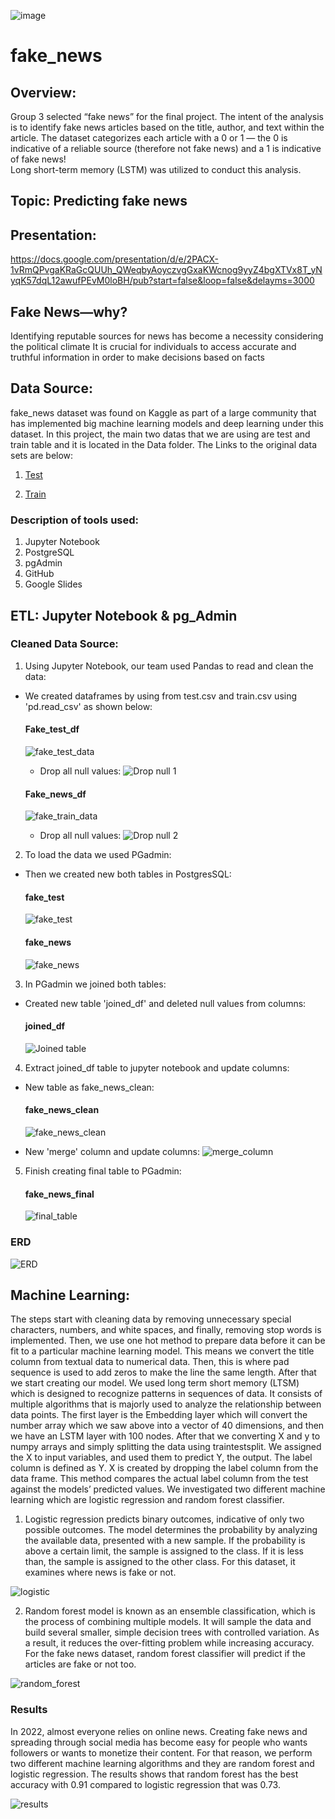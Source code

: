 ![image](https://user-images.githubusercontent.com/99698846/178391954-a755f5b3-798b-4f94-adf1-33a98af93948.png)

# fake_news

## Overview:
Group 3 selected “fake news” for the final project. The intent of the analysis is to identify fake news articles based on the title, author, and text within the article. The dataset categorizes each article with a 0 or 1 — the 0 is indicative of a reliable source (therefore not fake news) and a 1 is indicative of fake news!  
Long short-term memory (LSTM) was utilized to conduct this analysis.

## Topic: Predicting fake news

## Presentation:
https://docs.google.com/presentation/d/e/2PACX-1vRmQPvgaKRaGcQUUh_QWeqbyAoyczvgGxaKWcnog9yyZ4bgXTVx8T_yNyqK57dqL12awufPEvM0loBH/pub?start=false&loop=false&delayms=3000

## Fake News—why?
Identifying reputable sources for news has become a necessity considering the political climate It is crucial for individuals to access accurate and truthful information in order to make decisions based on facts

## Data Source:
fake_news dataset was found on Kaggle as part of a large community that has implemented big machine learning models and deep learning under this dataset.
In this project, the main two datas that we are using are test and train table and it is located in the Data folder.
The Links to the original data sets are below:

1) [Test](https://www.kaggle.com/code/duquochuy/fake-news-detection-using-lstm-90-accuracy/data?select=test.csv)

2) [Train](https://www.kaggle.com/code/duquochuy/fake-news-detection-using-lstm-90-accuracy/data?select=train.csv)

### Description of tools used:
1) Jupyter Notebook
2) PostgreSQL
3) pgAdmin
4) GitHub
5) Google Slides

## ETL: Jupyter Notebook & pg_Admin

### Cleaned Data Source:

1. Using Jupyter Notebook, our team used Pandas to read and clean the data:

 - We created dataframes by using from test.csv and train.csv using 'pd.read_csv' as shown below:
   #### Fake_test_df 
   ![fake_test_data](https://github.com/cindyhdz/fake_news/blob/main/Resources/fake_test_data.PNG)

    - Drop all null values: 
      ![Drop null 1](https://github.com/cindyhdz/fake_news/blob/main/Resources/dropna%201.png)

   #### Fake_news_df
   ![fake_train_data](https://github.com/cindyhdz/fake_news/blob/main/Resources/fake_train%20df.png)

    - Drop all null values: 
      ![Drop null 2](https://github.com/cindyhdz/fake_news/blob/main/Resources/dropna%202.png)

2. To load the data we used PGadmin: 
 
 - Then we created new both tables in PostgresSQL: 
   #### fake_test
   ![fake_test](https://github.com/cindyhdz/fake_news/blob/main/Resources/fake_test%20sql.png)

   #### fake_news
   ![fake_news](https://github.com/cindyhdz/fake_news/blob/main/Resources/fake_news%20sql.png)
   
3. In PGadmin we joined both tables: 

 - Created new table 'joined_df' and deleted null values from columns:
   #### joined_df
   ![Joined table](https://github.com/cindyhdz/fake_news/blob/main/Resources/SQL%20Joined%20Table.png)
   
4. Extract joined_df table to jupyter notebook and update columns:
 - New table as fake_news_clean:
   #### fake_news_clean
   ![fake_news_clean](https://github.com/cindyhdz/fake_news/blob/main/Resources/fake_news_clean.png)
  
 - New 'merge' column and update columns:
   ![merge_column](https://github.com/cindyhdz/fake_news/blob/main/Resources/merged%20%26%20update%20columns.png)

5. Finish creating final table to PGadmin: 
   #### fake_news_final
   ![final_table](https://github.com/cindyhdz/fake_news/blob/main/Resources/fake_news_final.png)
   
### ERD 

![ERD](https://github.com/cindyhdz/fake_news/blob/main/Resources/ERD/fake_news%20ERD.png)

 
## Machine Learning:
The steps start with cleaning data by removing unnecessary special characters, numbers, and white spaces, and finally, removing stop words is implemented. Then, we use one hot method to prepare data before it can be fit to a particular machine learning model. This means we convert the title column from textual data to numerical data. Then, this is where pad sequence is used to add zeros to make the line the same length. After that we start creating our model.
We used long term short memory (LTSM) which is designed to recognize patterns in sequences of data. It consists of multiple algorithms that is majorly used to analyze the relationship between data points. The first layer is the Embedding layer which will convert the number array which we saw above into a vector of 40 dimensions, and then we have an LSTM layer with 100 nodes. After that we converting X and y to numpy arrays and simply splitting the data using traintestsplit. We assigned the X to input variables, and used them to predict Y, the output. The label column is defined as Y. X is created by dropping the label column from the data frame. This method compares the actual label column from the test against the models’ predicted values. We investigated two different machine learning which are logistic regression and random forest classifier. 

1) Logistic regression predicts binary outcomes, indicative of only two possible outcomes. The model determines the probability by analyzing the available data, presented with a new sample. If the probability is above a certain limit, the sample is assigned to the class. If it is less than, the sample is assigned to the other class. For this dataset, it examines where news is fake or not.  


![logistic](https://github.com/cindyhdz/fake_news/blob/main/Resources/logistic.png)

2) Random forest model is known as an ensemble classification, which is the process of combining multiple models. It will sample the data and build several smaller, simple decision trees with controlled variation. As a result, it reduces the over-fitting problem while increasing accuracy. For the fake news dataset, random forest classifier will predict if the articles are fake or not too.

![random_forest](https://github.com/cindyhdz/fake_news/blob/main/Resources/random_forest.png)
### Results
In 2022, almost everyone relies on online news. Creating fake news and spreading through social media has become easy for people who wants followers or wants to monetize their content. For that reason, we perform two different  machine learning algorithms and they are random forest and logistic regression. The results shows that random forest has the best accuracy with 0.91 compared to logistic regression that was 0.73.

![results](https://github.com/cindyhdz/fake_news/blob/main/Resources/results.png)

